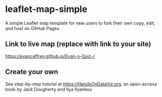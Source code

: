 # leaflet-map-simple
A simple Leaflet map template for new users to fork their own copy, edit, and host on GitHub Pages

## Link to live map (replace with link to your site)
https://evancaffrey.github.io/Evan-s-Quiz-/

## Create your own
See step-by-step tutorial at https://HandsOnDataViz.org, an open-access book by Jack Dougherty and Ilya Ilyankou
